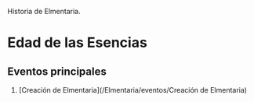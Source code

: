 Historia de Elmentaria.

# Edad de las Esencias

## Eventos principales

 1. [Creación de Elmentaria](/Elmentaria/eventos/Creación de Elmentaria)